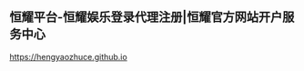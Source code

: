 ## 恒耀平台-恒耀娱乐登录代理注册|恒耀官方网站开户服务中心

<https://hengyaozhuce.github.io>

<!--
**hengyaozhuce/hengyaozhuce** is a ✨ _special_ ✨ repository because its `README.md` (this file) appears on your GitHub profile.

Here are some ideas to get you started:

- 🔭 I’m currently working on ...
- 🌱 I’m currently learning ...
- 👯 I’m looking to collaborate on ...
- 🤔 I’m looking for help with ...
- 💬 Ask me about ...
- 📫 How to reach me: ...
- 😄 Pronouns: ...
- ⚡ Fun fact: ...
-->
